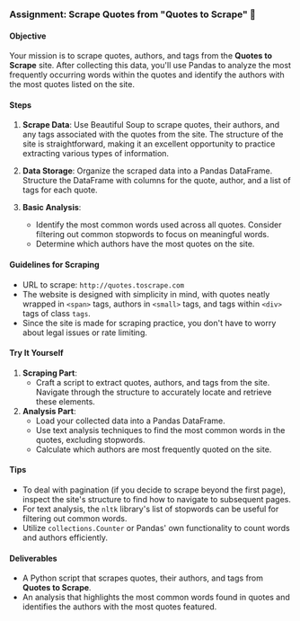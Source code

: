 ### Assignment: Scrape Quotes from "Quotes to Scrape" 📝

#### Objective

Your mission is to scrape quotes, authors, and tags from the **Quotes to Scrape** site. After collecting this data, you'll use Pandas to analyze the most frequently occurring words within the quotes and identify the authors with the most quotes listed on the site.

#### Steps

1. **Scrape Data**: Use Beautiful Soup to scrape quotes, their authors, and any tags associated with the quotes from the site. The structure of the site is straightforward, making it an excellent opportunity to practice extracting various types of information.

2. **Data Storage**: Organize the scraped data into a Pandas DataFrame. Structure the DataFrame with columns for the quote, author, and a list of tags for each quote.

3. **Basic Analysis**:
   - Identify the most common words used across all quotes. Consider filtering out common stopwords to focus on meaningful words.
   - Determine which authors have the most quotes on the site.

#### Guidelines for Scraping

- URL to scrape: `http://quotes.toscrape.com`
- The website is designed with simplicity in mind, with quotes neatly wrapped in `<span>` tags, authors in `<small>` tags, and tags within `<div>` tags of class `tags`.
- Since the site is made for scraping practice, you don't have to worry about legal issues or rate limiting.

#### Try It Yourself

1. **Scraping Part**:
   - Craft a script to extract quotes, authors, and tags from the site. Navigate through the structure to accurately locate and retrieve these elements.
2. **Analysis Part**:
   - Load your collected data into a Pandas DataFrame.
   - Use text analysis techniques to find the most common words in the quotes, excluding stopwords.
   - Calculate which authors are most frequently quoted on the site.

#### Tips

- To deal with pagination (if you decide to scrape beyond the first page), inspect the site's structure to find how to navigate to subsequent pages.
- For text analysis, the `nltk` library's list of stopwords can be useful for filtering out common words.
- Utilize `collections.Counter` or Pandas' own functionality to count words and authors efficiently.

#### Deliverables

- A Python script that scrapes quotes, their authors, and tags from **Quotes to Scrape**.
- An analysis that highlights the most common words found in quotes and identifies the authors with the most quotes featured.